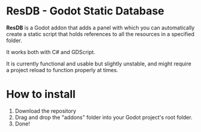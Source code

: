 # ResDB - Godot Static Database

**ResDB** is a Godot addon that adds a panel with which you can automatically create a static script that holds references to all the resources in a specified folder.

It works both with C# and GDScript.

It is currently functional and usable but slightly unstable, and might require a project reload to function properly at times.

# How to install

1. Download the repository
2. Drag and drop the "addons" folder into your Godot project's root folder.
3. Done!

